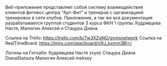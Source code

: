 Веб-приложение представляет собой систему взаимодействия клиентов фитнесс центра "Арт-Фит" и тренеров с организацией тренировок в сети клубов.
Приложение, а так же вся документация разрабатывается группой студентов 3 курса ФКН 1 группы: Кудрявцева Настя, Малюгин Алексей и Стацура Диана.

Ссылка на Trello: https://trello.com/b/7w3XZgNG/gymsnetwork
Ссылка на RealTimeBoard: https://miro.com/app/board/o9J_kxmm3BI=/

Логины на Гитхабе:
Кудрявцева Настя	zxyez
Стацура Диана		DianaStatsura
Малюгин Алексей		meksey
